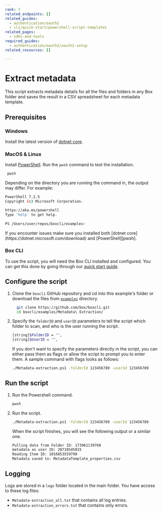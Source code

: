 ```yaml
---
rank: 7
related_endpoints: []
related_guides:
  - authentication/oauth2
  - cli/quick-start/powershell-script-templates
related_pages:
  - sdks-and-tools
required_guides:
  - authentication/oauth2/oauth2-setup
related_resources: []

---
```

# Extract metadata

This script extracts metadata details for all the
files and folders in any Box folder and
saves the result in a CSV spreadsheet for
each metadata template.

## Prerequisites

### Windows

Install the latest version of [dotnet core](https://dotnet.microsoft.com/download).

### MacOS & Linux

Install [PowerShell][pwsh]. Run the `pwsh` command to test the installation.

   ```bash
    pwsh 
   ```

Depending on the directory you are
running the command in, the output may differ.
For example:

   ```bash
   PowerShell 7.2.5
   Copyright (c) Microsoft Corporation.

   https://aka.ms/powershell
   Type 'help' to get help.
     
   PS /Users/user/repos/boxcli/examples> 
   ```

   <Message>
      If you encounter issues make sure you installed both 
      [dotnet core](https://dotnet.microsoft.com/download) and 
      [PowerShell][pwsh].
   </Message>

### Box CLI 

To use the script, you will need the Box CLI
installed and configured. You can get this done by going through
our [quick start guide][quickstart].

## Configure the script 

1. Clone the `boxcli` GitHub repository and cd into this example's folder
   or download the files from [`examples`][examples] directory.

   ```bash
     git clone https://github.com/box/boxcli.git
     cd boxcli/examples/Metadata\ Extraction/
   ```

2. Specify the `folderID` and `userID` parameters to tell the script which
   folder to scan, and who is the user running the script.

   ```bash
   [string]$FolderID = "",
   [string]$UserID = "",
   ```
   
   If you don't want to specify the parameters directly in the script, 
   you can either pass them as flags or allow the script
   to prompt you to enter them. A sample command with flags looks as follows:

   ```bash
   ./Metadata-extraction.ps1 -folderId 123456789 -userId 123456789
   ```

## Run the script

1. Run the Powershell command.
   
   ```bash
   pwsh
   ```

2. Run the script.
   
   ```bash
   ./Metadata-extraction.ps1 -folderId 123456789 -userId 123456789
   ```

   When the script finishes, you will see the following 
   output or a similar one.

   ```bash
   Pulling data from Folder ID: 173961139760
   metadata as user ID: 20718545815
   Reading Item ID: 1016853559790
   Metadata saved to: MetadataTemplate_properties.csv
   ```

## Logging

Logs are stored in a `logs` folder located in the main folder. 
You have access to these log files:

* `Metadata-extraction_all.txt` that contains all log entries.
* `Metadata-extraction_errors.txt` that contains only errors.

[scripts]: https://github.com/box/boxcli/tree/main/examples
[pwsh]: https://docs.microsoft.com/en-us/powershell/scripting/install/installing-powershell?view=powershell-7.2
[quickstart]: g://cli/quick-start/create-oauth-app/
[console]: https://app.box.com/developers/console
[auth]: g://authentication/oauth2/oauth2-setup
[examples]:https://github.com/box/boxcli/tree/main/examples/Metadata%20Extraction